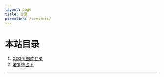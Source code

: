 ```yaml
---
layout: page
title: 目录
permalink: /contents/
---
```


# 本站目录
1. [COS照图库目录](../gallery/)
2. [塔罗牌占卜](../tarot/)

---
